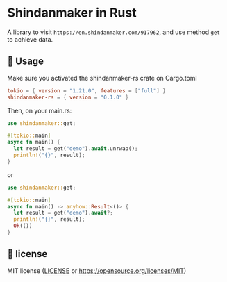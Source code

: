 # Shindanmaker in Rust
A library to visit `https://en.shindanmaker.com/917962`, and use method `get` to achieve data.

## 📔 Usage
Make sure you activated the shindanmaker-rs crate on Cargo.toml
```toml
tokio = { version = "1.21.0", features = ["full"] }
shindanmaker-rs = { version = "0.1.0" }
```
Then, on your main.rs:
```rust
use shindanmaker::get;

#[tokio::main]
async fn main() {
  let result = get("demo").await.unrwap();
  println!("{}", result);
}
```
or
```rust
use shindanmaker::get;

#[tokio::main]
async fn main() -> anyhow::Result<()> {
  let result = get("demo").await?;
  println!("{}", result);
  Ok(())
}
```

## 📔 license
MIT license ([LICENSE](./LICENSE) or https://opensource.org/licenses/MIT)
